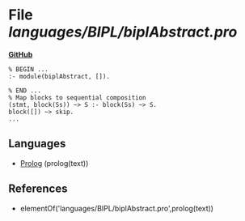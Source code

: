 # File _languages/BIPL/biplAbstract.pro_
**[GitHub](https://github.com/softlang/yas/blob/master/languages/BIPL/biplAbstract.pro)**
```
% BEGIN ...
:- module(biplAbstract, []).

% END ...
% Map blocks to sequential composition
(stmt, block(Ss)) ~> S :- block(Ss) ~> S.
block([]) ~> skip.
...
```

## Languages
* [Prolog](../languages/Prolog.md) (prolog(text))

## References
* elementOf('languages/BIPL/biplAbstract.pro',prolog(text))
